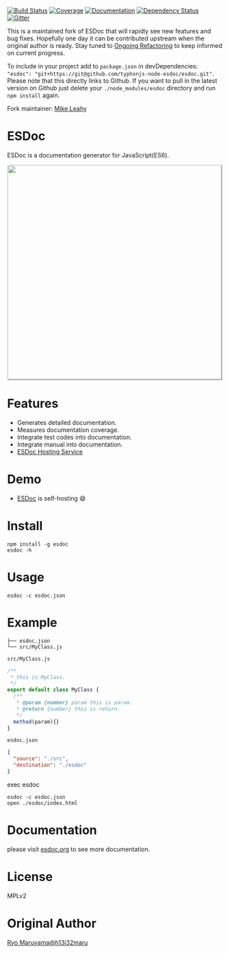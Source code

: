 [![Build Status](https://travis-ci.org/typhonjs-node-esdoc/esdoc.svg?branch=master)](https://travis-ci.org/typhonjs-node-esdoc/esdoc)
[![Coverage](https://img.shields.io/codecov/c/github/typhonjs-node-esdoc/esdoc.svg)](https://codecov.io/github/typhonjs-node-esdoc/esdoc)
[![Documentation](http://docs.typhonjs.io/typhonjs-node-esdoc/esdoc/badge.svg)](http://docs.typhonjs.io/typhonjs-node-esdoc/esdoc/)
[![Dependency Status](https://www.versioneye.com/user/projects/5750850d91bfda00363192af/badge.svg?style=flat)](https://www.versioneye.com/user/projects/5750850d91bfda00363192af)
[![Gitter](https://img.shields.io/gitter/room/typhonjs/TyphonJS.svg)](https://gitter.im/typhonjs/TyphonJS)

This is a maintained fork of ESDoc that will rapidly see new features and bug fixes. Hopefully one day it can be contributed upstream when the original author is ready. Stay tuned to [Ongoing Refactoring](https://github.com/typhonjs-node-esdoc/esdoc/issues/1) to keep informed on current progress.

To include in your project add to `package.json` in devDependencies: `"esdoc": "git+https://git@github.com/typhonjs-node-esdoc/esdoc.git"`. Please note that this directly links to Github. If you want to pull in the latest version on Github just delete your `./node_modules/esdoc` directory and run `npm install` again. 

Fork maintainer: [Mike Leahy](https://github.com/typhonrt)

# ESDoc

ESDoc is a documentation generator for JavaScript(ES6).

<img class="screen-shot" src="https://esdoc.org/image/top.png" width="500px" style="max-width: 500px; border: 1px solid rgba(0,0,0,0.1); box-shadow: 1px 1px 1px rgba(0,0,0,0.5);">

# Features
- Generates detailed documentation.
- Measures documentation coverage.
- Integrate test codes into documentation.
- Integrate manual into documentation.
- [ESDoc Hosting Service](https://doc.esdoc.org)

# Demo
- [ESDoc](https://esdoc.org/esdoc) is self-hosting &#x1F604;

# Install

```
npm install -g esdoc
esdoc -h
```

# Usage

```
esdoc -c esdoc.json
```

# Example
```
├── esdoc.json
└── src/MyClass.js
```

``src/MyClass.js``

```javascript
/**
 * this is MyClass.
 */
export default class MyClass {
  /**
   * @param {number} param this is param.
   * @return {number} this is return.
   */
  method(param){}
}
```

``esdoc.json``

```json
{
  "source": "./src",
  "destination": "./esdoc"
}
```

exec esdoc

```
esdoc -c esdoc.json
open ./esdoc/index.html
```

# Documentation
please visit [esdoc.org](https://esdoc.org) to see more documentation.

# License
MPLv2

# Original Author
[Ryo Maruyama@h13i32maru](https://twitter.com/h13i32maru)
